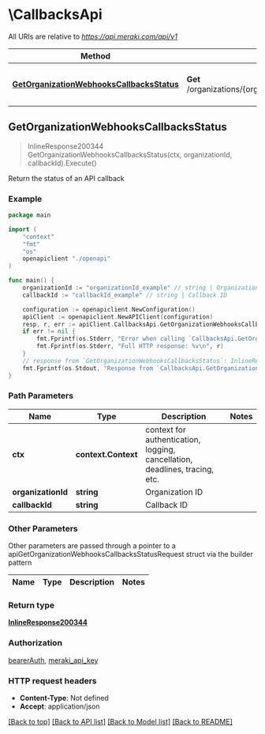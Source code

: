 # \CallbacksApi

All URIs are relative to *https://api.meraki.com/api/v1*

Method | HTTP request | Description
------------- | ------------- | -------------
[**GetOrganizationWebhooksCallbacksStatus**](CallbacksApi.md#GetOrganizationWebhooksCallbacksStatus) | **Get** /organizations/{organizationId}/webhooks/callbacks/statuses/{callbackId} | Return the status of an API callback



## GetOrganizationWebhooksCallbacksStatus

> InlineResponse200344 GetOrganizationWebhooksCallbacksStatus(ctx, organizationId, callbackId).Execute()

Return the status of an API callback



### Example

```go
package main

import (
    "context"
    "fmt"
    "os"
    openapiclient "./openapi"
)

func main() {
    organizationId := "organizationId_example" // string | Organization ID
    callbackId := "callbackId_example" // string | Callback ID

    configuration := openapiclient.NewConfiguration()
    apiClient := openapiclient.NewAPIClient(configuration)
    resp, r, err := apiClient.CallbacksApi.GetOrganizationWebhooksCallbacksStatus(context.Background(), organizationId, callbackId).Execute()
    if err != nil {
        fmt.Fprintf(os.Stderr, "Error when calling `CallbacksApi.GetOrganizationWebhooksCallbacksStatus``: %v\n", err)
        fmt.Fprintf(os.Stderr, "Full HTTP response: %v\n", r)
    }
    // response from `GetOrganizationWebhooksCallbacksStatus`: InlineResponse200344
    fmt.Fprintf(os.Stdout, "Response from `CallbacksApi.GetOrganizationWebhooksCallbacksStatus`: %v\n", resp)
}
```

### Path Parameters


Name | Type | Description  | Notes
------------- | ------------- | ------------- | -------------
**ctx** | **context.Context** | context for authentication, logging, cancellation, deadlines, tracing, etc.
**organizationId** | **string** | Organization ID | 
**callbackId** | **string** | Callback ID | 

### Other Parameters

Other parameters are passed through a pointer to a apiGetOrganizationWebhooksCallbacksStatusRequest struct via the builder pattern


Name | Type | Description  | Notes
------------- | ------------- | ------------- | -------------



### Return type

[**InlineResponse200344**](InlineResponse200344.md)

### Authorization

[bearerAuth](../README.md#bearerAuth), [meraki_api_key](../README.md#meraki_api_key)

### HTTP request headers

- **Content-Type**: Not defined
- **Accept**: application/json

[[Back to top]](#) [[Back to API list]](../README.md#documentation-for-api-endpoints)
[[Back to Model list]](../README.md#documentation-for-models)
[[Back to README]](../README.md)

